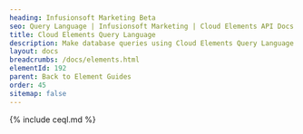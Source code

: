 ```yaml
---
heading: Infusionsoft Marketing Beta
seo: Query Language | Infusionsoft Marketing | Cloud Elements API Docs
title: Cloud Elements Query Language
description: Make database queries using Cloud Elements Query Language.
layout: docs
breadcrumbs: /docs/elements.html
elementId: 192
parent: Back to Element Guides
order: 45
sitemap: false
---
```


{% include ceql.md %}
